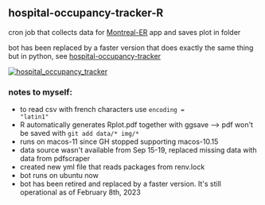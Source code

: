 ## hospital-occupancy-tracker-R
cron job that collects data for <a href = "https://github.com/jlomako/Montreal-ER">Montreal-ER</a> app and saves plot in folder

bot has been replaced by a faster version that does exactly the same thing but in python, see <a href = "https://github.com/jlomako/hospital-occupancy-tracker">hospital-occupancy-tracker</a>

[![hospital_occupancy_tracker](https://github.com/jlomako/hospital-occupancy-tracker-R/actions/workflows/main.yml/badge.svg)](https://github.com/jlomako/hospital-occupancy-tracker-R/actions/workflows/main.yml)


### notes to myself:
* to read csv with french characters use <code>encoding = "latin1"</code>
* R automatically generates Rplot.pdf together with ggsave --> pdf won't be saved with <code>git add data/* img/*</code>
* runs on macos-11 since GH stopped supporting macos-10.15
* data source wasn't available from Sep 15-19, replaced missing data with data from pdfscraper
* created new yml file that reads packages from renv.lock
* bot runs on ubuntu now
* bot has been retired and replaced by a faster version. It's still operational as of February 8th, 2023

